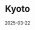 ---
title: "Kyoto"
excerpt: "Where photography is inadvisable after 8AM"
gallery_name: "japan/kyoto"
date: 2025-03-22
header:
  overlay_image: voyage/japan/Kyoto-3v1.jpg
---